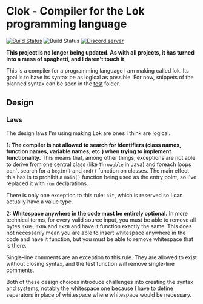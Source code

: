 # Clok - Compiler for the Lok programming language

[![Build Status](https://img.shields.io/travis/TheOnlyMrCat/lok?logo=travis)](https://travis-ci.org/TheOnlyMrCat/lok)
![Build Status](https://img.shields.io/github/workflow/status/TheOnlyMrCat/lok/C++%20CI?logo=github)
[![Discord server](https://img.shields.io/discord/674174065761583104?color=blueviolet&logo=discord&logoColor=white)](https://discord.gg/nNu3GSs)

**This project is no longer being updated. As with all projects, it has turned into a mess of spaghetti, and I daren't touch it**

This is a compiler for a programming language I am making called lok. Its goal is to have its syntax be as logical
as possible. For now, snippets of the planned syntax can be seen in the
[test](https://github.com/TheOnlyMrCat/lok/tree/master/test) folder.

## Design

### Laws

The design laws I'm using making Lok are ones I think are logical.

1: **The compiler is not allowed to search for identifiers (class names, function names, variable names, etc.) when trying to implement functionality.**
This means that, among other things, exceptions are not able to derive from one central class (like `Throwable` in Java)
and foreach loops can't search for a `begin()` and `end()` function on classes. The main effect this has is to prohibit
a `main()` function being used as the entry point, so I've replaced it with `run` declarations.

There is only one exception to this rule: `bit`, which is reserved so I can actually have a value type.

2: **Whitespace anywhere in the code must be entirely optional.**
In more technical terms, for every valid source input, you must be able to remove all bytes `0x09`, `0x0A` and `0x20` and
have it function exactly the same. This does not necessarily mean you are able to insert whitespace anywhere in the code
and have it function, but you must be able to remove whitespace that is there.

Single-line comments are an exception to this rule. They are allowed to exist without closing syntax, and the test function
will remove single-line comments.

Both of these design choices introduce challenges into creating the syntax and systems, notably the whitespace one because
I have to define separators in place of whitespace where whitespace would be necessary.
